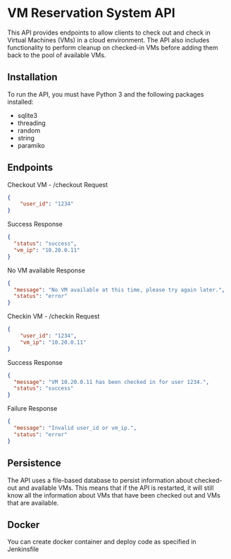 # VM Reservation System API

This API provides endpoints to allow clients to check out and check in Virtual Machines (VMs) in a cloud environment. The API also includes functionality to perform cleanup on checked-in VMs before adding them back to the pool of available VMs.


## Installation
To run the API, you must have Python 3 and the following packages installed:
- sqlite3
- threading
- random
- string
- paramiko

## Endpoints
Checkout VM - /checkout
Request
```json
{
    "user_id": "1234"
}
```
Success Response
```json
{
  "status": "success",
  "vm_ip": "10.20.0.11"
}
```
No VM available Response
```json
{
  "message": "No VM available at this time, please try again later.",
  "status": "error"
}
```
Checkin VM - /checkin
Request
```json
{
    "user_id": "1234",
    "vm_ip": "10.20.0.11"
}
```
Success Response
```json
{
  "message": "VM 10.20.0.11 has been checked in for user 1234.",
  "status": "success"
}
```
Failure Response
```json
{
  "message": "Invalid user_id or vm_ip.",
  "status": "error"
}
```

## Persistence
The API uses a file-based database to persist information about checked-out and available VMs. This means that if the API is restarted, it will still know all the information about VMs that have been checked out and VMs that are available.

## Docker
You can create docker container and deploy code as specified in Jenkinsfile